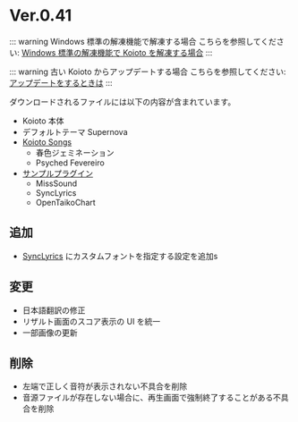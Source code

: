 # Ver.0.41

<!-- [Ver.0.39](./ver.0.39.html) で発生していた不具合を修正し、安定性を高めた Ver. です。2021 年 3 月 16 日に公開されました。 -->

<!-- <Download link="/files/Koioto-Ver.0.41.zip" label="Ver.0.41">ダウンロード (26.2 MB)</Download> -->

<!-- SHA1: `E4C45454C0DDCB78CEF7746C727EA2CAC8D9205C` -->

::: warning Windows 標準の解凍機能で解凍する場合
こちらを参照してください: [Windows 標準の解凍機能で Koioto を解凍する場合](/unzip.html)
:::

::: warning 古い Koioto からアップデートする場合
こちらを参照してください: [アップデートをするときは](/update.html)
:::

ダウンロードされるファイルには以下の内容が含まれています。

- Koioto 本体
- デフォルトテーマ Supernova
- [Koioto Songs](/features/koioto-songs.html)
  - 春色ジェミネーション
  - Psyched Fevereiro
- [サンプルプラグイン](/plugin/samples.html)
  - MissSound
  - SyncLyrics
  - OpenTaikoChart

## 追加

- [SyncLyrics](/plugin/samples.html#synclyrics) にカスタムフォントを指定する設定を追加s

## 変更

- 日本語翻訳の修正
- リザルト画面のスコア表示の UI を統一
- 一部画像の更新

## 削除

- 左端で正しく音符が表示されない不具合を削除
- 音源ファイルが存在しない場合に、再生画面で強制終了することがある不具合を削除